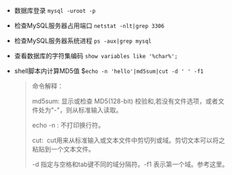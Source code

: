 * 数据库登录
  `mysql -uroot -p`
* 检查MySQL服务器占用端口
  `netstat -nlt|grep 3306`
* 检查MySQL服务器系统进程
  `ps -aux|grep mysql`
* 查看数据库的字符集编码
  `show variables like '%char%';`
* shell脚本内计算MD5值
  $`echo -n 'hello'|md5sum|cut -d ' ' -f1`

  >命令解释：
  >
  > md5sum: 显示或检查 MD5\(128-bit\) 校验和,若没有文件选项，或者文件处为"-"，则从标准输入读取。
  >
  > echo -n : 不打印换行符。
  >
  > cut:  cut用来从标准输入或文本文件中剪切列或域。剪切文本可以将之粘贴到一个文本文件。
  >
  > -d 指定与空格和tab键不同的域分隔符。-f1 表示第一个域。参考这里。



